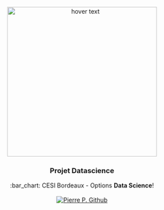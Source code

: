 <p align="center">
  <img src="http://www.alsacetech.org/wp-content/uploads/2018/12/Cesi_Logo_INGENIEUR_quadri.png" width="350" title="hover text">
</p>

<h3 align="center">Projet Datascience</h3>
<p align="center">
  :bar_chart: CESI Bordeaux - Options <strong>Data Science</strong>!
  <br><br>
  <a href="https://github.com/Pielgrin">
    <img alt="Pierre P. Github" src="https://avatars3.githubusercontent.com/u/18363758?s=400&v=4">
  </a>
</p>
